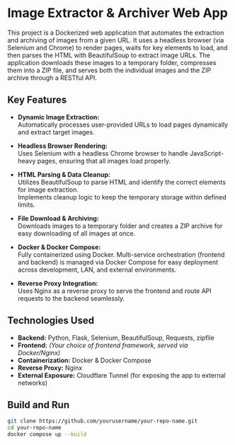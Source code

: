 # Image Extractor & Archiver Web App

This project is a Dockerized web application that automates the extraction and archiving of images from a given URL. It uses a headless browser (via Selenium and Chrome) to render pages, waits for key elements to load, and then parses the HTML with BeautifulSoup to extract image URLs. The application downloads these images to a temporary folder, compresses them into a ZIP file, and serves both the individual images and the ZIP archive through a RESTful API.

## Key Features

- **Dynamic Image Extraction:**  
  Automatically processes user-provided URLs to load pages dynamically and extract target images.

- **Headless Browser Rendering:**  
  Uses Selenium with a headless Chrome browser to handle JavaScript-heavy pages, ensuring that all images load properly.

- **HTML Parsing & Data Cleanup:**  
  Utilizes BeautifulSoup to parse HTML and identify the correct elements for image extraction.  
  Implements cleanup logic to keep the temporary storage within defined limits.

- **File Download & Archiving:**  
  Downloads images to a temporary folder and creates a ZIP archive for easy downloading of all images at once.

- **Docker & Docker Compose:**  
  Fully containerized using Docker. Multi-service orchestration (frontend and backend) is managed via Docker Compose for easy deployment across development, LAN, and external environments.

- **Reverse Proxy Integration:**  
  Uses Nginx as a reverse proxy to serve the frontend and route API requests to the backend seamlessly.

## Technologies Used

- **Backend:** Python, Flask, Selenium, BeautifulSoup, Requests, zipfile
- **Frontend:** *(Your choice of frontend framework, served via Docker/Nginx)*
- **Containerization:** Docker & Docker Compose
- **Reverse Proxy:** Nginx
- **External Exposure:** Cloudflare Tunnel (for exposing the app to external networks)

## Build and Run

```bash
git clone https://github.com/yourusername/your-repo-name.git
cd your-repo-name
docker compose up --build
```
